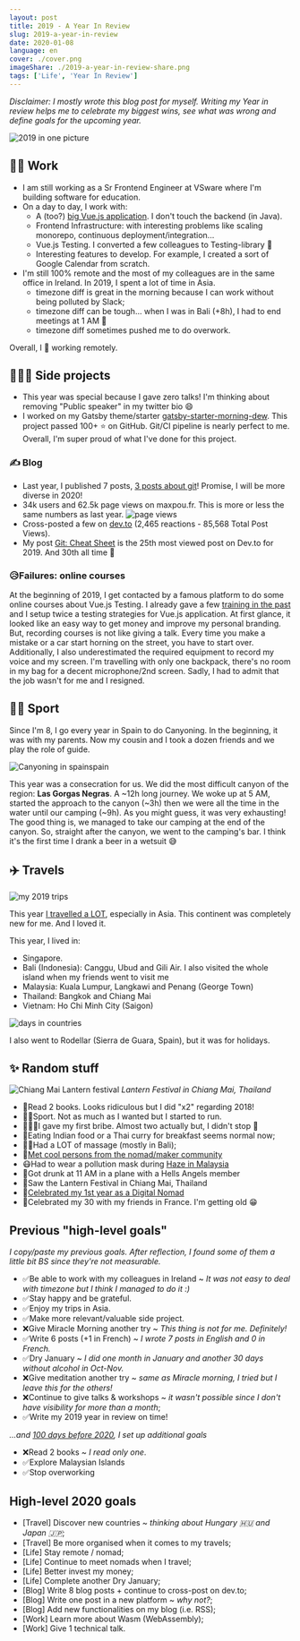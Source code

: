 ```yaml
---
layout: post
title: 2019 - A Year In Review
slug: 2019-a-year-in-review
date: 2020-01-08
language: en
cover: ./cover.png
imageShare: ./2019-a-year-in-review-share.png
tags: ['Life', 'Year In Review']
---
```


_Disclaimer: I mostly wrote this blog post for myself. Writing my Year in review helps me to
celebrate my biggest wins, see what was wrong and define goals for the upcoming year._

![2019 in one picture](./collage-2019.jpg)

## 👨‍💻 Work

- I am still working as a Sr Frontend Engineer at VSware where I'm building software for education.
- On a day to day, I work with:
  - A (too?) [big Vue.js application](https://www.maxpou.fr/3-tips-scaling-vue-application). I don't
    touch the backend (in Java).
  - Frontend Infrastructure: with interesting problems like scaling monorepo, continuous
    deployment/integration...
  - Vue.js Testing. I converted a few colleagues to Testing-library 🎉
  - Interesting features to develop. For example, I created a sort of Google Calendar from scratch.
- I'm still 100% remote and the most of my colleagues are in the same office in Ireland. In 2019, I
  spent a lot of time in Asia.
  - timezone diff is great in the morning because I can work without being polluted by Slack;
  - timezone diff can be tough... when I was in Bali (+8h), I had to end meetings at 1 AM 😬
  - timezone diff sometimes pushed me to do overwork.

Overall, I 💙 working remotely.

## 👨🏼‍🔬 Side projects

- This year was special because I gave zero talks! I'm thinking about removing "Public speaker" in
  my twitter bio 😄
- I worked on my Gatsby theme/starter
  [gatsby-starter-morning-dew](https://github.com/maxpou/gatsby-starter-morning-dew). This project
  passed 100+ ⭐️ on GitHub. Git/CI pipeline is nearly perfect to me. Overall, I'm super proud of
  what I've done for this project.

### ✍️ Blog

- Last year, I published 7 posts, [3 posts about git](https://www.maxpou.fr/tags/Git)! Promise, I
  will be more diverse in 2020!
- 34k users and 62.5k page views on maxpou.fr. This is more or less the same numbers as last year.
  ![page views](./maxpoufr-stats.png)
- Cross-posted a few on [dev.to](https://dev.to/maxpou) (2,465 reactions - 85,568 Total Post Views).
- My post [Git: Cheat Sheet](https://dev.to/maxpou/git-cheat-sheet-advanced-3a17) is the 25th most
  viewed post on Dev.to for 2019. And 30th all time 🤩

### 😥Failures: online courses

At the beginning of 2019, I get contacted by a famous platform to do some online courses about
Vue.js Testing. I already gave a few [training in the past](/speaking#trainings--workshop) and I
setup twice a testing strategies for Vue.js application. At first glance, it looked like an easy way
to get money and improve my personal branding. But, recording courses is not like giving a talk.
Every time you make a mistake or a car start horning on the street, you have to start over.
Additionally, I also underestimated the required equipment to record my voice and my screen. I'm
travelling with only one backpack, there's no room in my bag for a decent microphone/2nd screen.
Sadly, I had to admit that the job wasn't for me and I resigned.

## 🧗‍♂️ Sport

Since I'm 8, I go every year in Spain to do Canyoning. In the beginning, it was with my parents. Now
my cousin and I took a dozen friends and we play the role of guide.

![Canyoning in spainspain](./spain.jpg)

This year was a consecration for us. We did the most difficult canyon of the region: **Las Gorgas
Negras**. A ~12h long journey. We woke up at 5 AM, started the approach to the canyon (~3h) then we
were all the time in the water until our camping (~9h). As you might guess, it was very
exhausting!  
The good thing is, we managed to take our camping at the end of the canyon. So, straight after the
canyon, we went to the camping's bar. I think it's the first time I drank a beer in a wetsuit 😅

## ✈️ Travels

![my 2019 trips](./map.png)

This year [I travelled a LOT](https://nomadlist.com/@maxpou), especially in Asia. This continent was
completely new for me. And I loved it.

This year, I lived in:

- Singapore.
- Bali (Indonesia): Canggu, Ubud and Gili Air. I also visited the whole island when my friends went
  to visit me
- Malaysia: Kuala Lumpur, Langkawi and Penang (George Town)
- Thailand: Bangkok and Chiang Mai
- Vietnam: Ho Chi Minh City (Saigon)

![days in countries](./days-in-countries.png)

I also went to Rodellar (Sierra de Guara, Spain), but it was for holidays.

## ✨ Random stuff

![Chiang Mai Lantern festival](./lantern.jpg) _Lantern Festival in Chiang Mai, Thailand_

- 📖Read 2 books. Looks ridiculous but I did "x2" regarding 2018!
- 🏃‍♂️Sport. Not as much as I wanted but I started to run.
- 👮🏻‍♂️I gave my first bribe. Almost two actually but, I didn't stop 🙊
- 🍲Eating Indian food or a Thai curry for breakfast seems normal now;
- 💆‍♂️Had a LOT of massage (mostly in Bali);
- 🤝[Met cool persons from the nomad/maker community](https://twitter.com/dinkydani21/status/1192819477584461828)
- 😷Had to wear a pollution mask during
  [Haze in Malaysia](https://twitter.com/_maxpou/status/1172381208321282049)
- 🍻Got drunk at 11 AM in a plane with a Hells Angels member
- 🏮Saw the Lantern Festival in Chiang Mai, Thailand
- 🎂[Celebrated my 1st year as a Digital Nomad](https://twitter.com/_maxpou/status/1178963882930343937)
- 🎂Celebrated my 30 with my friends in France. I'm getting old 😁

## Previous "high-level goals"

_I copy/paste my previous goals. After reflection, I found some of them a little bit BS since
they're not measurable._

- ✅Be able to work with my colleagues in Ireland ~ _It was not easy to deal with timezone but I
  think I managed to do it :)_
- ✅Stay happy and be grateful.
- ✅Enjoy my trips in Asia.
- ✅Make more relevant/valuable side project.
- ❌Give Miracle Morning another try ~ _This thing is not for me. Definitely!_
- ✅Write 6 posts (+1 in French) ~ _I wrote 7 posts in English and 0 in French._
- ✅Dry January ~ _I did one month in January and another 30 days without alcohol in Oct-Nov._
- ❌Give meditation another try ~ _same as Miracle morning, I tried but I leave this for the
  others!_
- ❌Continue to give talks & workshops ~ _it wasn't possible since I don't have visibility for more
  than a month_;
- ✅Write my 2019 year in review on time!

_...and [100 days before 2020](https://twitter.com/_maxpou/status/1176158709933674497), I set up
additional goals_

- ❌Read 2 books ~ _I read only one_.
- ✅Explore Malaysian Islands
- ✅Stop overworking

## High-level 2020 goals

- [Travel] Discover new countries ~ _thinking about Hungary 🇭🇺 and Japan 🇯🇵_;
- [Travel] Be more organised when it comes to my travels;
- [Life] Stay remote / nomad;
- [Life] Continue to meet nomads when I travel;
- [Life] Better invest my money;
- [Life] Complete another Dry January;
- [Blog] Write 8 blog posts + continue to cross-post on dev.to;
- [Blog] Write one post in a new platform ~ _why not?_;
- [Blog] Add new functionalities on my blog (i.e. RSS);
- [Work] Learn more about Wasm (WebAssembly);
- [Work] Give 1 technical talk.

